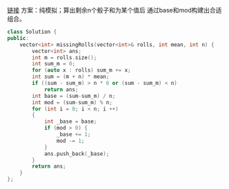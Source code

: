 [链接](https://leetcode-cn.com/problems/find-missing-observations/)
方案：纯模拟；算出剩余n个骰子和为某个值后 通过base和mod构建出合适组合。
```c++
class Solution {
public:
    vector<int> missingRolls(vector<int>& rolls, int mean, int n) {
        vector<int> ans;
        int m = rolls.size();
        int sum_m = 0;
        for (auto x : rolls) sum_m += x;
        int sum = (m + n) * mean;
        if ((sum - sum_m) > n * 6 or (sum - sum_m) < n)
            return ans;
        int base = (sum-sum_m) / n;
        int mod = (sum-sum_m) % n;
        for (int i = 0; i < n; i ++)
        {
            int _base = base;
            if (mod > 0) {
                _base += 1;
                mod -= 1;
            }
            ans.push_back(_base);
        }
        return ans;
    }
};
```
